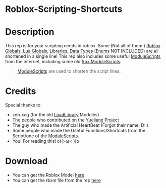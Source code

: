 # Roblox-Scripting-Shortcuts
# Description
This rep is for your scripting needs in roblox. Some (Not all of them.) [Roblox Globals](https://create.roblox.com/docs/reference/engine/globals/RobloxGlobals), [Lua Globals](https://create.roblox.com/docs/reference/engine/globals/LuaGlobals), [Libraries](https://create.roblox.com/docs/reference/engine#libraries), [Data Types](https://create.roblox.com/docs/reference/engine#data-types) ([Enums](https://create.roblox.com/docs/reference/engine#enums) NOT INCLUDED) are all shortened in a single line!
This rep also includes some useful [ModuleScripts](https://create.roblox.com/docs/reference/engine/classes/ModuleScript) from the internet, including some old [Rbx ModuleScripts](https://devforum.roblox.com/uploads/short-url/bSMD1kiXg4uFGtNPDnTo2PpHu1A.rbxmx).
> [ModuleScripts](https://create.roblox.com/docs/reference/engine/classes/ModuleScript) are used to shorten the script lines.
# Credits
Special thanks to:
- zeruxcg (for the old [LoadLibrary](https://devforum.roblox.com/t/loadlibrary-is-going-to-be-removed-on-february-3rd/382516) Modules)
- The people who contributed on the [Yueliang Project](https://github.com/gamesys/moonshine/blob/master/extensions/luac/yueliang.lua)
- The guy who made the Artificial HeartBeat (Forgot their name. D: )
- Some people who made the Useful Functions/Shortcuts from the Script/one of the [ModuleScripts](https://create.roblox.com/docs/reference/engine/classes/ModuleScript).
- You! For reading this! o((>ω< ))o
# Download
- You can get the Roblox Model [here](https://www.roblox.com/library/13710773150/Shortcuts)
- You can get the rbxm file from the rep [here](https://github.com/AverageFree2Play/Roblox-Scripting-Shortcuts/blob/4d38a0c7879eb4322c2ed27b7971e81839396227/Shortcuts.rbxm)
